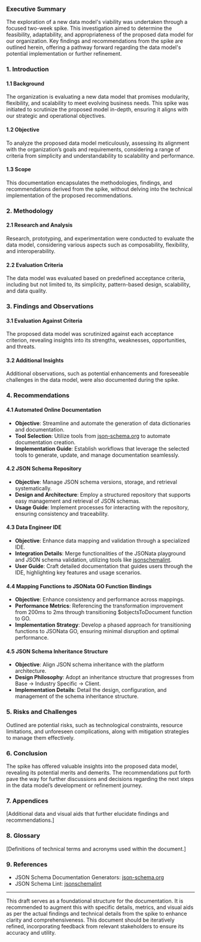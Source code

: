 ### Executive Summary

The exploration of a new data model's viability was undertaken through a focused two-week spike. This investigation aimed to determine the feasibility, adaptability, and appropriateness of the proposed data model for our organization. Key findings and recommendations from the spike are outlined herein, offering a pathway forward regarding the data model's potential implementation or further refinement.

### 1. Introduction

#### 1.1 Background

The organization is evaluating a new data model that promises modularity, flexibility, and scalability to meet evolving business needs. This spike was initiated to scrutinize the proposed model in-depth, ensuring it aligns with our strategic and operational objectives.

#### 1.2 Objective

To analyze the proposed data model meticulously, assessing its alignment with the organization’s goals and requirements, considering a range of criteria from simplicity and understandability to scalability and performance.

#### 1.3 Scope

This documentation encapsulates the methodologies, findings, and recommendations derived from the spike, without delving into the technical implementation of the proposed recommendations.

### 2. Methodology

#### 2.1 Research and Analysis

Research, prototyping, and experimentation were conducted to evaluate the data model, considering various aspects such as composability, flexibility, and interoperability.

#### 2.2 Evaluation Criteria

The data model was evaluated based on predefined acceptance criteria, including but not limited to, its simplicity, pattern-based design, scalability, and data quality.

### 3. Findings and Observations

#### 3.1 Evaluation Against Criteria

The proposed data model was scrutinized against each acceptance criterion, revealing insights into its strengths, weaknesses, opportunities, and threats.

#### 3.2 Additional Insights

Additional observations, such as potential enhancements and foreseeable challenges in the data model, were also documented during the spike.

### 4. Recommendations

#### 4.1 Automated Online Documentation

- **Objective**: Streamline and automate the generation of data dictionaries and documentation.
- **Tool Selection**: Utilize tools from [json-schema.org](https://json-schema.org/implementations#documentation-generators) to automate documentation creation.
- **Implementation Guide**: Establish workflows that leverage the selected tools to generate, update, and manage documentation seamlessly.

#### 4.2 JSON Schema Repository

- **Objective**: Manage JSON schema versions, storage, and retrieval systematically.
- **Design and Architecture**: Employ a structured repository that supports easy management and retrieval of JSON schemas.
- **Usage Guide**: Implement processes for interacting with the repository, ensuring consistency and traceability.

#### 4.3 Data Engineer IDE

- **Objective**: Enhance data mapping and validation through a specialized IDE.
- **Integration Details**: Merge functionalities of the JSONata playground and JSON schema validation, utilizing tools like [jsonschemalint](https://github.com/nickcmaynard/jsonschemalint).
- **User Guide**: Craft detailed documentation that guides users through the IDE, highlighting key features and usage scenarios.

#### 4.4 Mapping Functions to JSONata GO Function Bindings

- **Objective**: Enhance consistency and performance across mappings.
- **Performance Metrics**: Referencing the transformation improvement from 200ms to 2ms through transitioning $objectsToDocument function to GO.
- **Implementation Strategy**: Develop a phased approach for transitioning functions to JSONata GO, ensuring minimal disruption and optimal performance.

#### 4.5 JSON Schema Inheritance Structure

- **Objective**: Align JSON schema inheritance with the platform architecture.
- **Design Philosophy**: Adopt an inheritance structure that progresses from Base -> Industry Specific -> Client.
- **Implementation Details**: Detail the design, configuration, and management of the schema inheritance structure.

### 5. Risks and Challenges

Outlined are potential risks, such as technological constraints, resource limitations, and unforeseen complications, along with mitigation strategies to manage them effectively.

### 6. Conclusion

The spike has offered valuable insights into the proposed data model, revealing its potential merits and demerits. The recommendations put forth pave the way for further discussions and decisions regarding the next steps in the data model’s development or refinement journey.

### 7. Appendices

[Additional data and visual aids that further elucidate findings and recommendations.]

### 8. Glossary

[Definitions of technical terms and acronyms used within the document.]

### 9. References

- JSON Schema Documentation Generators: [json-schema.org](https://json-schema.org/implementations#documentation-generators)
- JSON Schema Lint: [jsonschemalint](https://github.com/nickcmaynard/jsonschemalint)

---

This draft serves as a foundational structure for the documentation. It is recommended to augment this with specific details, metrics, and visual aids as per the actual findings and technical details from the spike to enhance clarity and comprehensiveness. This document should be iteratively refined, incorporating feedback from relevant stakeholders to ensure its accuracy and utility.